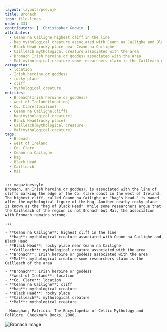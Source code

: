 ```yaml
---
layout: layouts/pce.njk
title: Bronach
icon: file-lines
order: 331
contributors: [ 'Christopher Godwin' ]
attributes:
  - Ceann na Cailighe highest cliff in the line
  - hag mythological creature associated with Ceann na Cailighe and Black Head
  - Black Head rocky place near Ceann na Cailighe
  - Cailleach mythological creature associated with the area
  - Bronach Irish heroine or goddess associated with the area
  - Mal mythological creature some researchers claim is the Cailleach of the area
categories:
  - location
  - Irish heroine or goddess
  - rocky place
  - cliff
  - mythological creature
entities:
  - Bronach(Irish heroine or goddess)
  - west of Ireland(location)
  - Co. Clare(location)
  - Ceann na Cailighe(cliff)
  - hag(mythological creature)
  - Black Head(rocky place)
  - Cailleach(mythological creature)
  - Mal(mythological creature)
tags:
  - Bronach
  - west of Ireland
  - Co. Clare
  - Ceann na Cailighe
  - hag
  - Black Head
  - Cailleach
  - Mal
---
```

``` tab [group1:Info]
::: magazinestyle
Bronach, an Irish heroine or goddess, is associated with the line of cliffs marking the edge of the Co. Clare coast in the west of Ireland. The highest cliff, called Ceann na Cailighe or "hag's head," is named after the mythological figure of the Hag. Another nearby rocky place is known as the "hag of Black Head". While some researchers argue that the Cailleach of the region is not Bronach but Mal, the association with Bronach remains strong.

:::
```
``` tab [group1:Attributes]
- **Ceann na Cailighe**: highest cliff in the line
- **hag**: mythological creature associated with Ceann na Cailighe and Black Head
- **Black Head**: rocky place near Ceann na Cailighe
- **Cailleach**: mythological creature associated with the area
- **Bronach**: Irish heroine or goddess associated with the area
- **Mal**: mythological creature some researchers claim is the Cailleach of the area
```
``` tab [group1:Entities]
- **Bronach**: Irish heroine or goddess
- **west of Ireland**: location
- **Co. Clare**: location
- **Ceann na Cailighe**: cliff
- **hag**: mythological creature
- **Black Head**: rocky place
- **Cailleach**: mythological creature
- **Mal**: mythological creature
```
``` tab [group1:Sources]
- Monaghan, Patricia. The Encyclopedia of Celtic Mythology and Folklore. Checkmark Books, 2008.
```
![Bronach Image](['https://upload.wikimedia.org/wikipedia/commons/thumb/e/e7/Wonder_tales_from_Scottish_myth_and_legend_%281917%29_%2814566397697%29.jpg/1200px-Wonder_tales_from_Scottish_myth_and_legend_%281917%29_%2814566397697%29.jpg'])
